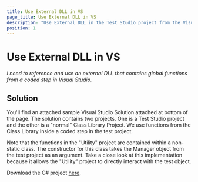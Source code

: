 ```yaml
---
title: Use External DLL in VS
page_title: Use External DLL in VS
description: "Use External DLL in the Test Studio project from the Visual Studio solution."
position: 1
---
```

# Use External DLL in VS 

*I need to reference and use an external DLL that contains global functions from a coded step in Visual Studio.*

## Solution 

You'll find an attached sample Visual Studio Solution attached at bottom of the page. The solution contains two projects. One is a Test Studio project and the other is a "normal" Class Library Project. We use functions from the Class Library inside a coded step in the test project.

Note that the functions in the "Utility" project are contained within a non-static class. The constructor for this class takes the Manager object from the test project as an argument. Take a close look at this implementation because it allows the "Utility" project to directly interact with the test object.

Download the C# project <a href="/advanced-topics/coded-samples/samples/use-external-dll/MultiprojectSample.zip">here</a>.